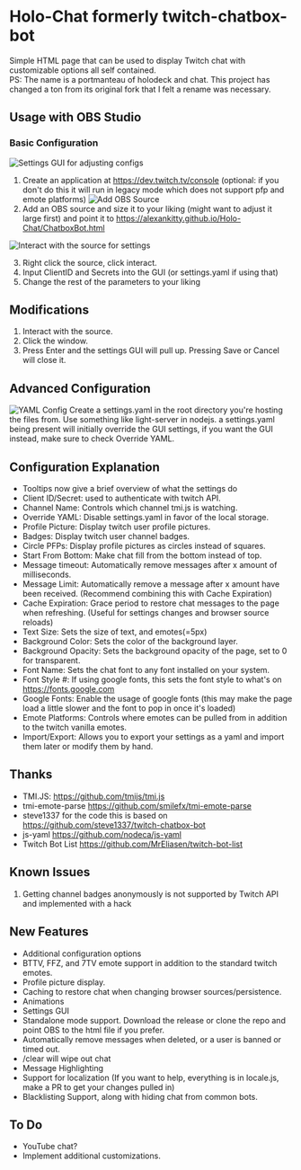 # Holo-Chat formerly twitch-chatbox-bot

Simple HTML page that can be used to display Twitch chat with customizable options all self contained.  
PS: The name is a portmanteau of holodeck and chat. This project has changed a ton from its original fork that I felt a rename was necessary.

## Usage with OBS Studio

### Basic Configuration
![Settings GUI for adjusting configs](https://github.com/alexankitty/twitch-chatbox-bot/blob/main/docs/settingsgui.png?raw=true)
1. Create an application at https://dev.twitch.tv/console (optional: if you don't do this it will run in legacy mode which does not support pfp and emote platforms)
![Add OBS Source](https://github.com/alexankitty/twitch-chatbox-bot/blob/main/docs/obs%20source.png?raw=true)
2. Add an OBS source and size it to your liking (might want to adjust it large first) and point it to https://alexankitty.github.io/Holo-Chat/ChatboxBot.html

![Interact with the source for settings](https://github.com/alexankitty/twitch-chatbox-bot/blob/main/docs/interact.png?raw=true)

3. Right click the source, click interact.
4. Input ClientID and Secrets into the GUI (or settings.yaml if using that)
5. Change the rest of the parameters to your liking

## Modifications
1. Interact with the source.
2. Click the window.
3. Press Enter and the settings GUI will pull up. Pressing Save or Cancel will close it.

## Advanced Configuration
![YAML Config](https://github.com/alexankitty/twitch-chatbox-bot/blob/main/docs/configfile.png?raw=true)
Create a settings.yaml in the root directory you're hosting the files from. Use something like light-server in nodejs. a settings.yaml being present will initially override the GUI settings, if you want the GUI instead, make sure to check Override YAML.

## Configuration Explanation
* Tooltips now give a brief overview of what the settings do
* Client ID/Secret: used to authenticate with twitch API.
* Channel Name: Controls which channel tmi.js is watching.
* Override YAML: Disable settings.yaml in favor of the local storage.
* Profile Picture: Display twitch user profile pictures.
* Badges: Display twitch user channel badges.
* Circle PFPs: Display profile pictures as circles instead of squares.
* Start From Bottom: Make chat fill from the bottom instead of top.
* Message timeout: Automatically remove messages after x amount of milliseconds.
* Message Limit: Automatically remove a message after x amount have been received. (Recommend combining this with Cache Expiration)
* Cache Expiration: Grace period to restore chat messages to the page when refreshing. (Useful for settings changes and browser source reloads)
* Text Size: Sets the size of text, and emotes(=5px)
* Background Color: Sets the color of the background layer.
* Background Opacity: Sets the background opacity of the page, set to 0 for transparent.
* Font Name: Sets the chat font to any font installed on your system.
* Font Style #: If using google fonts, this sets the font style to what's on https://fonts.google.com
* Google Fonts: Enable the usage of google fonts (this may make the page load a little slower and the font to pop in once it's loaded)
* Emote Platforms: Controls where emotes can be pulled from in addition to the twitch vanilla emotes.
* Import/Export: Allows you to export your settings as a yaml and import them later or modify them by hand.

## Thanks

* TMI.JS: https://github.com/tmijs/tmi.js
* tmi-emote-parse https://github.com/smilefx/tmi-emote-parse
* steve1337 for the code this is based on https://github.com/steve1337/twitch-chatbox-bot
* js-yaml https://github.com/nodeca/js-yaml
* Twitch Bot List https://github.com/MrEliasen/twitch-bot-list

## Known Issues
1. Getting channel badges anonymously is not supported by Twitch API and implemented with a hack

## New Features
* Additional configuration options
* BTTV, FFZ, and 7TV emote support in addition to the standard twitch emotes.
* Profile picture display.
* Caching to restore chat when changing browser sources/persistence.
* Animations
* Settings GUI
* Standalone mode support. Download the release or clone the repo and point OBS to the html file if you prefer.
* Automatically remove messages when deleted, or a user is banned or timed out.
* /clear will wipe out chat
* Message Highlighting
* Support for localization (If you want to help, everything is in locale.js, make a PR to get your changes pulled in)
* Blacklisting Support, along with hiding chat from common bots.


## To Do
* YouTube chat?
* Implement additional customizations.
